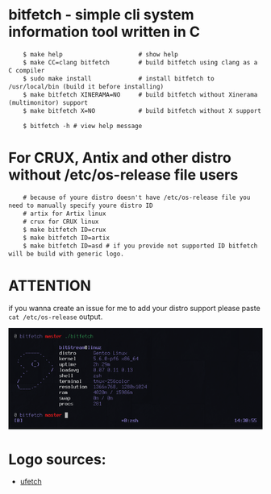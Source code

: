 # bitfetch - simple cli system information tool written in C

```shell
    $ make help                     # show help
    $ make CC=clang bitfetch        # build bitfetch using clang as a C compiler
    $ sudo make install             # install bitfetch to /usr/local/bin (build it before installing)
    $ make bitfetch XINERAMA=NO     # build bitfetch without Xinerama (multimonitor) support
    $ make bitfetch X=NO            # build bitfetch without X support
```

```shell
    $ bitfetch -h # view help message
```

# For CRUX, Antix and other distro without /etc/os-release file users

```shell
    # because of youre distro doesn't have /etc/os-release file you need to manually specify youre distro ID
    # artix for Artix linux
    # crux for CRUX linux
    $ make bitfetch ID=crux
    $ make bitfetch ID=artix
    $ make bitfetch ID=asd # if you provide not supported ID bitfetch will be build with generic logo.
```


# ATTENTION

if you wanna create an issue for me to add your distro support please paste `cat /etc/os-release` output.

![screenshot](./bitfetch.png)

# Logo sources:
+ [ufetch](https://gitlab.com/jschx/ufetch)
